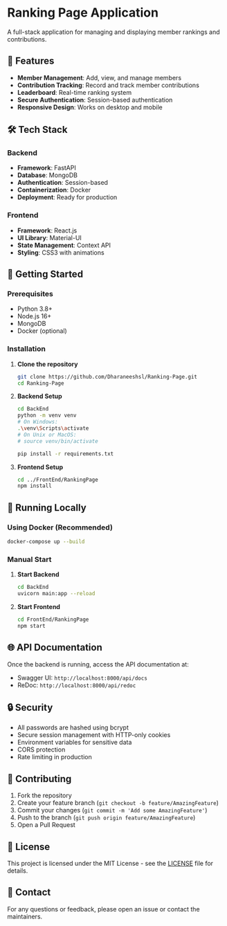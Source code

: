 # Ranking Page Application

A full-stack application for managing and displaying member rankings and contributions.

## 🚀 Features

- **Member Management**: Add, view, and manage members
- **Contribution Tracking**: Record and track member contributions
- **Leaderboard**: Real-time ranking system
- **Secure Authentication**: Session-based authentication
- **Responsive Design**: Works on desktop and mobile

## 🛠 Tech Stack

### Backend

- **Framework**: FastAPI
- **Database**: MongoDB
- **Authentication**: Session-based
- **Containerization**: Docker
- **Deployment**: Ready for production

### Frontend

- **Framework**: React.js
- **UI Library**: Material-UI
- **State Management**: Context API
- **Styling**: CSS3 with animations

## 🚀 Getting Started

### Prerequisites

- Python 3.8+
- Node.js 16+
- MongoDB
- Docker (optional)

### Installation

1. **Clone the repository**

   ```bash
   git clone https://github.com/Dharaneeshsl/Ranking-Page.git
   cd Ranking-Page
   ```

2. **Backend Setup**

   ```bash
   cd BackEnd
   python -m venv venv
   # On Windows:
   .\venv\Scripts\activate
   # On Unix or MacOS:
   # source venv/bin/activate
   
   pip install -r requirements.txt
   ```

3. **Frontend Setup**

   ```bash
   cd ../FrontEnd/RankingPage
   npm install
   ```

## 🚀 Running Locally

### Using Docker (Recommended)

```bash
docker-compose up --build
```

### Manual Start

1. **Start Backend**

   ```bash
   cd BackEnd
   uvicorn main:app --reload
   ```

2. **Start Frontend**

   ```bash
   cd FrontEnd/RankingPage
   npm start
   ```

## 🌐 API Documentation

Once the backend is running, access the API documentation at:

- Swagger UI: `http://localhost:8000/api/docs`
- ReDoc: `http://localhost:8000/api/redoc`

## 🔒 Security

- All passwords are hashed using bcrypt
- Secure session management with HTTP-only cookies
- Environment variables for sensitive data
- CORS protection
- Rate limiting in production

## 🤝 Contributing

1. Fork the repository
2. Create your feature branch (`git checkout -b feature/AmazingFeature`)
3. Commit your changes (`git commit -m 'Add some AmazingFeature'`)
4. Push to the branch (`git push origin feature/AmazingFeature`)
5. Open a Pull Request

## 📝 License

This project is licensed under the MIT License - see the [LICENSE](LICENSE) file for details.

## 📧 Contact

For any questions or feedback, please open an issue or contact the maintainers.
